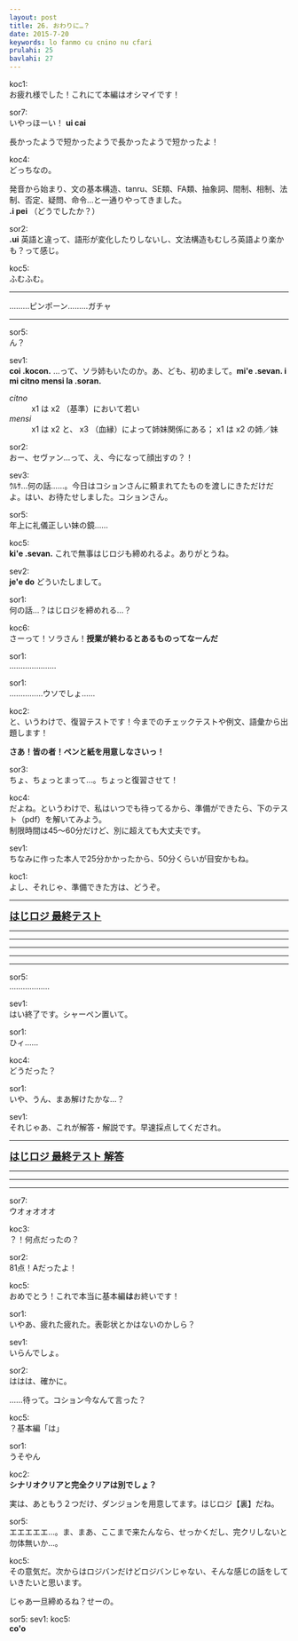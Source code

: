 ```yaml
---
layout: post
title: 26. おわりに…？
date: 2015-7-20
keywords: lo fanmo cu cnino nu cfari
prulahi: 25
bavlahi: 27
---
```


koc1:  
お疲れ様でした！これにて本編はオシマイです！

sor7:  
いやっほーい！ <b>ui cai</b>

長かったようで短かったようで長かったようで短かったよ！

koc4:  
どっちなの。

発音から始まり、文の基本構造、tanru、SE類、FA類、抽象詞、間制、相制、法制、否定、疑問、命令…と一通りやってきました。  
<b>.i pei</b> （どうでしたか？）

sor2:  
<b>.ui</b> 英語と違って、語形が変化したりしないし、文法構造もむしろ英語より楽かも？って感じ。

koc5:  
ふむふむ。

----

………ピンポーン………ガチャ

-----

sor5:  
ん？

sev1:  
<b>coi .kocon.</b> …って、ソラ姉もいたのか。あ、ども、初めまして。<b>mi'e .sevan. i mi citno mensi la .soran.</b>

<dl class="box valsi">
<dt><dfn>citno</dfn></dt>
<dd >x1 は x2 （基準）において若い</dd>
<dt><dfn>mensi</dfn></dt>
<dd >x1 は x2 と、 x3 （血縁）によって姉妹関係にある；  x1 は x2 の姉／妹</dd>
</dl>

sor2:  
おー、セヴァン…って、え、今になって顔出すの？！

sev3:  
ｳﾙｻ…何の話……。今日はコションさんに頼まれてたものを渡しにきただけだよ。はい、お待たせしました。コションさん。

sor5:  
年上に礼儀正しい妹の鏡……

koc5:  
<b>ki'e .sevan.</b> これで無事はじロジも締めれるよ。ありがとうね。

sev2:  
<b>je'e do</b> どういたしまして。

sor1:  
何の話…？はじロジを締めれる…？

koc6:  
さーって！ソラさん！<b>授業が終わるとあるものってなーんだ</b>

sor1:  
…………………


sor1:  
……………ウソでしょ……

koc2:  
と、いうわけで、復習テストです！今までのチェックテストや例文、語彙から出題します！

**さあ！皆の者！ペンと紙を用意しなさいっ！**

sor3:  
ちょ、ちょっとまって…。ちょっと復習させて！

koc4:  
だよね。というわけで、私はいつでも待ってるから、準備ができたら、下のテスト（pdf）を解いてみよう。  
制限時間は45～60分だけど、別に超えても大丈夫です。

sev1:  
ちなみに作った本人で25分かかったから、50分くらいが目安かもね。

koc1:  
よし、それじゃ、準備できた方は、どうぞ。

-----

<b><font size="4"><a href="{{site.url}}{{site.baseurl}}/article/drata/hajloj_cipra_1.2.pdf">はじロジ 最終テスト</a></font></b>

----

----

----

----

----

sor5:  
………………

sev1:  
はい終了です。シャーペン置いて。

sor1:  
ひィ……

koc4:  
どうだった？

sor1:  
いや、うん、まあ解けたかな…？

sev1:  
それじゃあ、これが解答・解説です。早速採点してくだされ。

------

<b><font size="4"><a href="{{site.url}}{{site.baseurl}}/article/drata/hajloj_cipra_danfu_1.2.pdf">はじロジ 最終テスト 解答</a></font></b>

------

------
------

sor7:  
ウオォオオオ

koc3:  
？！何点だったの？

sor2:  
81点！Aだったよ！

koc5:  
おめでとう！これで本当に基本編<b>は</b>お終いです！

sor1:  
いやあ、疲れた疲れた。表彰状とかはないのかしら？

sev1:  
いらんでしょ。

sor2:  
ははは、確かに。

……待って。コション今なんて言った？

koc5:  
？基本編「は」

sor1:  
うそやん

koc2:  
<b>シナリオクリアと完全クリアは別でしょ？</b>

実は、あともう２つだけ、ダンジョンを用意してます。はじロジ【裏】だね。

sor5:  
エエエエエ…。ま、まあ、ここまで来たんなら、せっかくだし、完クリしないと勿体無いか…。

koc5:  
その意気だ。次からはロジバンだけどロジバンじゃない、そんな感じの話をしていきたいと思います。

じゃあ一旦締めるね？せーの。

sor5: sev1: koc5:  
<b>co'o</b>

